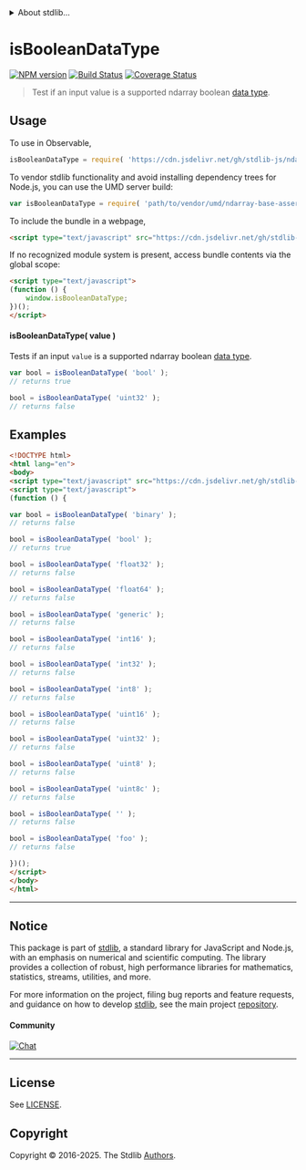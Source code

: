 <!--

@license Apache-2.0

Copyright (c) 2024 The Stdlib Authors.

Licensed under the Apache License, Version 2.0 (the "License");
you may not use this file except in compliance with the License.
You may obtain a copy of the License at

   http://www.apache.org/licenses/LICENSE-2.0

Unless required by applicable law or agreed to in writing, software
distributed under the License is distributed on an "AS IS" BASIS,
WITHOUT WARRANTIES OR CONDITIONS OF ANY KIND, either express or implied.
See the License for the specific language governing permissions and
limitations under the License.

-->


<details>
  <summary>
    About stdlib...
  </summary>
  <p>We believe in a future in which the web is a preferred environment for numerical computation. To help realize this future, we've built stdlib. stdlib is a standard library, with an emphasis on numerical and scientific computation, written in JavaScript (and C) for execution in browsers and in Node.js.</p>
  <p>The library is fully decomposable, being architected in such a way that you can swap out and mix and match APIs and functionality to cater to your exact preferences and use cases.</p>
  <p>When you use stdlib, you can be absolutely certain that you are using the most thorough, rigorous, well-written, studied, documented, tested, measured, and high-quality code out there.</p>
  <p>To join us in bringing numerical computing to the web, get started by checking us out on <a href="https://github.com/stdlib-js/stdlib">GitHub</a>, and please consider <a href="https://opencollective.com/stdlib">financially supporting stdlib</a>. We greatly appreciate your continued support!</p>
</details>

# isBooleanDataType

[![NPM version][npm-image]][npm-url] [![Build Status][test-image]][test-url] [![Coverage Status][coverage-image]][coverage-url] <!-- [![dependencies][dependencies-image]][dependencies-url] -->

> Test if an input value is a supported ndarray boolean [data type][@stdlib/ndarray/dtypes].

<!-- Section to include introductory text. Make sure to keep an empty line after the intro `section` element and another before the `/section` close. -->

<section class="intro">

</section>

<!-- /.intro -->

<!-- Package usage documentation. -->



<section class="usage">

## Usage

To use in Observable,

```javascript
isBooleanDataType = require( 'https://cdn.jsdelivr.net/gh/stdlib-js/ndarray-base-assert-is-boolean-data-type@umd/browser.js' )
```

To vendor stdlib functionality and avoid installing dependency trees for Node.js, you can use the UMD server build:

```javascript
var isBooleanDataType = require( 'path/to/vendor/umd/ndarray-base-assert-is-boolean-data-type/index.js' )
```

To include the bundle in a webpage,

```html
<script type="text/javascript" src="https://cdn.jsdelivr.net/gh/stdlib-js/ndarray-base-assert-is-boolean-data-type@umd/browser.js"></script>
```

If no recognized module system is present, access bundle contents via the global scope:

```html
<script type="text/javascript">
(function () {
    window.isBooleanDataType;
})();
</script>
```

#### isBooleanDataType( value )

Tests if an input `value` is a supported ndarray boolean [data type][@stdlib/ndarray/dtypes].

```javascript
var bool = isBooleanDataType( 'bool' );
// returns true

bool = isBooleanDataType( 'uint32' );
// returns false
```

</section>

<!-- /.usage -->

<!-- Package usage notes. Make sure to keep an empty line after the `section` element and another before the `/section` close. -->

<section class="notes">

</section>

<!-- /.notes -->

<!-- Package usage examples. -->

<section class="examples">

## Examples

<!-- eslint no-undef: "error" -->

```html
<!DOCTYPE html>
<html lang="en">
<body>
<script type="text/javascript" src="https://cdn.jsdelivr.net/gh/stdlib-js/ndarray-base-assert-is-boolean-data-type@umd/browser.js"></script>
<script type="text/javascript">
(function () {

var bool = isBooleanDataType( 'binary' );
// returns false

bool = isBooleanDataType( 'bool' );
// returns true

bool = isBooleanDataType( 'float32' );
// returns false

bool = isBooleanDataType( 'float64' );
// returns false

bool = isBooleanDataType( 'generic' );
// returns false

bool = isBooleanDataType( 'int16' );
// returns false

bool = isBooleanDataType( 'int32' );
// returns false

bool = isBooleanDataType( 'int8' );
// returns false

bool = isBooleanDataType( 'uint16' );
// returns false

bool = isBooleanDataType( 'uint32' );
// returns false

bool = isBooleanDataType( 'uint8' );
// returns false

bool = isBooleanDataType( 'uint8c' );
// returns false

bool = isBooleanDataType( '' );
// returns false

bool = isBooleanDataType( 'foo' );
// returns false

})();
</script>
</body>
</html>
```

</section>

<!-- /.examples -->

<!-- Section to include cited references. If references are included, add a horizontal rule *before* the section. Make sure to keep an empty line after the `section` element and another before the `/section` close. -->

<section class="references">

</section>

<!-- /.references -->

<!-- Section for related `stdlib` packages. Do not manually edit this section, as it is automatically populated. -->

<section class="related">

</section>

<!-- /.related -->

<!-- Section for all links. Make sure to keep an empty line after the `section` element and another before the `/section` close. -->


<section class="main-repo" >

* * *

## Notice

This package is part of [stdlib][stdlib], a standard library for JavaScript and Node.js, with an emphasis on numerical and scientific computing. The library provides a collection of robust, high performance libraries for mathematics, statistics, streams, utilities, and more.

For more information on the project, filing bug reports and feature requests, and guidance on how to develop [stdlib][stdlib], see the main project [repository][stdlib].

#### Community

[![Chat][chat-image]][chat-url]

---

## License

See [LICENSE][stdlib-license].


## Copyright

Copyright &copy; 2016-2025. The Stdlib [Authors][stdlib-authors].

</section>

<!-- /.stdlib -->

<!-- Section for all links. Make sure to keep an empty line after the `section` element and another before the `/section` close. -->

<section class="links">

[npm-image]: http://img.shields.io/npm/v/@stdlib/ndarray-base-assert-is-boolean-data-type.svg
[npm-url]: https://npmjs.org/package/@stdlib/ndarray-base-assert-is-boolean-data-type

[test-image]: https://github.com/stdlib-js/ndarray-base-assert-is-boolean-data-type/actions/workflows/test.yml/badge.svg?branch=main
[test-url]: https://github.com/stdlib-js/ndarray-base-assert-is-boolean-data-type/actions/workflows/test.yml?query=branch:main

[coverage-image]: https://img.shields.io/codecov/c/github/stdlib-js/ndarray-base-assert-is-boolean-data-type/main.svg
[coverage-url]: https://codecov.io/github/stdlib-js/ndarray-base-assert-is-boolean-data-type?branch=main

<!--

[dependencies-image]: https://img.shields.io/david/stdlib-js/ndarray-base-assert-is-boolean-data-type.svg
[dependencies-url]: https://david-dm.org/stdlib-js/ndarray-base-assert-is-boolean-data-type/main

-->

[chat-image]: https://img.shields.io/gitter/room/stdlib-js/stdlib.svg
[chat-url]: https://app.gitter.im/#/room/#stdlib-js_stdlib:gitter.im

[stdlib]: https://github.com/stdlib-js/stdlib

[stdlib-authors]: https://github.com/stdlib-js/stdlib/graphs/contributors

[umd]: https://github.com/umdjs/umd
[es-module]: https://developer.mozilla.org/en-US/docs/Web/JavaScript/Guide/Modules

[deno-url]: https://github.com/stdlib-js/ndarray-base-assert-is-boolean-data-type/tree/deno
[deno-readme]: https://github.com/stdlib-js/ndarray-base-assert-is-boolean-data-type/blob/deno/README.md
[umd-url]: https://github.com/stdlib-js/ndarray-base-assert-is-boolean-data-type/tree/umd
[umd-readme]: https://github.com/stdlib-js/ndarray-base-assert-is-boolean-data-type/blob/umd/README.md
[esm-url]: https://github.com/stdlib-js/ndarray-base-assert-is-boolean-data-type/tree/esm
[esm-readme]: https://github.com/stdlib-js/ndarray-base-assert-is-boolean-data-type/blob/esm/README.md
[branches-url]: https://github.com/stdlib-js/ndarray-base-assert-is-boolean-data-type/blob/main/branches.md

[stdlib-license]: https://raw.githubusercontent.com/stdlib-js/ndarray-base-assert-is-boolean-data-type/main/LICENSE

[@stdlib/ndarray/dtypes]: https://github.com/stdlib-js/ndarray-dtypes/tree/umd

</section>

<!-- /.links -->
